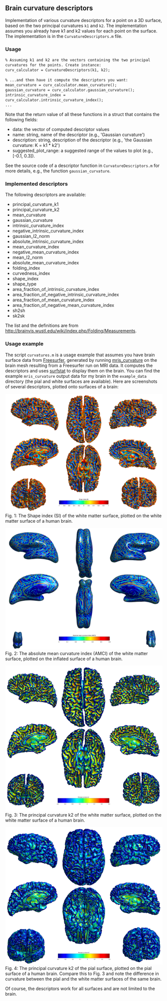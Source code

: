## Brain curvature descriptors

Implementation of various curvature descriptors for a point on a 3D surface, based on the two principal curvatures `k1` and `k2`. The implementation assumes you already have k1 and k2 values for each point on the surface. The implementation is in the `CurvatureDescriptors.m` file.


### Usage

    % Assuming k1 and k2 are the vectors containing the two principal curvatures for the points. Create instance:
    curv_calculator = CurvatureDescriptors(k1, k2);

    % ...and then have it compute the descriptors you want:
    mean_curvature = curv_calculator.mean_curvature();
    gaussian_curvature = curv_calculator.gaussian_curvature();
    intrinsic_curvature_index = curv_calculator.intrinsic_curvature_index();
    ...

Note that the return value of all these functions in a struct that contains the following fields:

* data: the vector of computed descriptor values
* name: string, name of the descriptor (e.g., 'Gaussian curvature')
* description: string, description of the descriptor (e.g., 'the Gaussian curvature: K = k1 * k2')
* suggested_plot_range: a suggested range of the values to plot (e.g., [-0.1, 0.3]).

See the source code of a descriptor function in `CurvatureDescriptors.m` for more details, e.g., the function `gaussian_curvature`.


### Implemented descriptors

The following descriptors are available:

* principal_curvature_k1
* principal_curvature_k2
* mean_curvature
* gaussian_curvature
* intrinsic_curvature_index
* negative_intrinsic_curvature_index
* gaussian_l2_norm
* absolute_intrinsic_curvature_index
* mean_curvature_index
* negative_mean_curvature_index
* mean_l2_norm
* absolute_mean_curvature_index
* folding_index
* curvedness_index
* shape_index
* shape_type
* area_fraction_of_intrinsic_curvature_index
* area_fraction_of_negative_intrinsic_curvature_index
* area_fraction_of_mean_curvature_index
* area_fraction_of_negative_mean_curvature_index
* sh2sh
* sk2sk

The list and the definitions are from http://brainvis.wustl.edu/wiki/index.php/Folding/Measurements.

### Usage example

The script `curvatures.m` is a usage example that assumes you have brain surface data from [Freesurfer](https://surfer.nmr.mgh.harvard.edu/), generated by running [mris_curvature](https://surfer.nmr.mgh.harvard.edu/fswiki/mris_curvature) on the brain mesh resulting from a Freesurfer run on MRI data. It computes the descriptors and uses [surfstat](http://www.math.mcgill.ca/keith/surfstat/) to display them on the brain. You can find the example `mris_curvature` output data for my brain in the `example_data` directory (the pial and white surfaces are available). Here are screenshots of several descriptors, plotted onto surfaces of a brain:

![shape_index_of_white_on_white](./shape_index_of_white_on_white.jpg?raw=true "The shape index (SI) of the white matter surface, plotted on the white matter surface of a human brain.")
Fig. 1: The Shape index (SI) of the white matter surface, plotted on the white matter surface of a human brain.


![absolute_mean_curvature_index_of_white_on_inflated](./absolute_mean_curvature_index_of_white_on_inflated.jpg?raw=true "The absolute mean curvature index (AMCI) of the white matter surface, plotted on the inflated surface of a human brain")
Fig. 2: The absolute mean curvature index (AMCI) of the white matter surface, plotted on the inflated surface of a human brain.

![principal_curvature_k2_of_white_on_white](./principal_curvature_k2_of_white_on_white.jpg?raw=true "The principal curvature k2 of the white matter surface, plotted on the white matter surface of a human brain")
Fig. 3: The principal curvature k2 of the white matter surface, plotted on the white matter surface of a human brain.

![principal_curvature_k2_of_pial_on_pial](./principal_curvature_k2_of_pial_on_pial.jpg?raw=true "The principal curvature k2 of the pial surface, plotted on the pial surface of a human brain")
Fig. 4: The principal curvature k2 of the pial surface, plotted on the pial surface of a human brain. Compare this to Fig. 3 and note the difference in curvature between the pial and the white matter surfaces of the same brain.



Of course, the descriptors work for all surfaces and are not limited to the brain.
